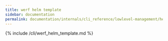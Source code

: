 ```yaml
---
title: werf helm template
sidebar: documentation
permalink: documentation/internals/cli_reference/lowlevel-management/helm/template.html
---
```


{% include /cli/werf_helm_template.md %}
